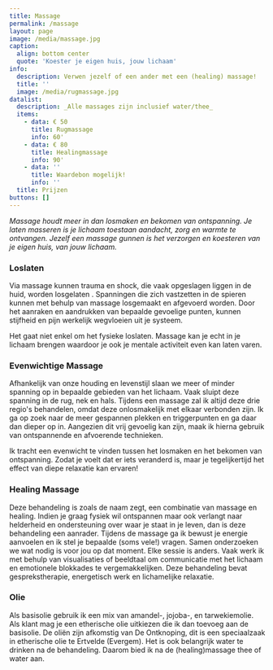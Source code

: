 ```yaml
---
title: Massage
permalink: /massage
layout: page
image: /media/massage.jpg
caption:
  align: bottom center
  quote: 'Koester je eigen huis, jouw lichaam'
info:
  description: Verwen jezelf of een ander met een (healing) massage!
  title: ''
  image: /media/rugmassage.jpg
datalist:
  description: _Alle massages zijn inclusief water/thee_
  items:
    - data: € 50
      title: Rugmassage
      info: 60'
    - data: € 80
      title: Healingmassage
      info: 90'
    - data: ''
      title: Waardebon mogelijk!
      info: ''
  title: Prijzen
buttons: []
---
```


_Massage houdt meer in dan losmaken en bekomen van ontspanning. Je laten masseren is je lichaam toestaan aandacht, zorg en warmte te ontvangen. Jezelf een massage gunnen is het verzorgen en koesteren van je eigen huis, van jouw lichaam._

### Loslaten

Via massage kunnen trauma en shock, die vaak opgeslagen liggen in de huid, worden losgelaten .
Spanningen die zich vastzetten in de spieren kunnen met behulp van massage losgemaakt en afgevoerd worden.
Door het aanraken en aandrukken van bepaalde gevoelige punten, kunnen stijfheid en pijn werkelijk wegvloeien uit je systeem. 

Het gaat niet enkel om het fysieke loslaten. Massage kan je echt in je lichaam brengen waardoor je ook je mentale activiteit even kan laten varen. 

### Evenwichtige Massage

 Afhankelijk van onze houding en levenstijl slaan we meer of minder spanning op in bepaalde gebieden van het lichaam. Vaak sluipt deze spanning in de rug, nek en hals. Tijdens een massage zal ik altijd deze drie regio's behandelen, omdat deze onlosmakelijk met elkaar verbonden zijn. Ik ga op zoek naar de meer gespannen plekken en triggerpunten en ga daar dan dieper op in. Aangezien dit vrij gevoelig kan zijn, maak ik hierna gebruik van ontspannende en afvoerende technieken.

Ik tracht een evenwicht te vinden tussen het losmaken en het bekomen van ontspanning. Zodat je voelt dat er iets veranderd is, maar je tegelijkertijd het effect van diepe relaxatie kan ervaren!


### Healing Massage

Deze behandeling is zoals de naam zegt, een combinatie van massage en healing. Indien je graag fysiek wil ontspannen maar ook verlangt naar helderheid en ondersteuning over waar je staat in je leven, dan is deze behandeling een aanrader. Tijdens de massage ga ik bewust je energie aanvoelen en ik stel je bepaalde (soms vele!) vragen. Samen onderzoeken we wat nodig is voor jou op dat moment. Elke sessie is anders. Vaak werk ik met behulp van visualisaties of beeldtaal om communicatie met het lichaam en emotionele blokkades te vergemakkelijken. Deze behandeling bevat gesprekstherapie, energetisch werk en lichamelijke relaxatie. 
 

### Olie 

Als basisolie gebruik ik een mix van amandel-, jojoba-, en tarwekiemolie. Als klant mag je  een etherische olie uitkiezen die ik dan toevoeg aan de basisolie. De oliën zijn afkomstig van De Ontknoping, dit is een speciaalzaak in etherische olie te Ertvelde (Evergem).
Het is ook belangrijk water te drinken na de behandeling. Daarom bied ik na de (healing)massage thee of water aan. 
